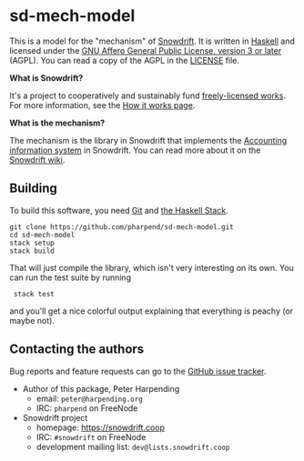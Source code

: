 # sd-mech-model

This is a model for the "mechanism" of [Snowdrift][1]. It is written in
[Haskell][2] and licensed under the
[GNU Affero General Public License, version 3 or later][3] (AGPL). You
can read a copy of the AGPL in the [LICENSE](LICENSE) file.

**What is Snowdrift?**

It's a project to cooperatively and sustainably fund
[freely-licensed works][4]. For more information, see the
[How it works page][5].

**What is the mechanism?**

The mechanism is the library in Snowdrift that implements the
[Accounting information system][6] in Snowdrift. You can read more about
it on the [Snowdrift wiki][w-mech].

## Building

To build this software, you need [Git][git-install] and
[the Haskell Stack][hs-stack].

    git clone https://github.com/pharpend/sd-mech-model.git
    cd sd-mech-model
    stack setup
    stack build
    
That will just compile the library, which isn't very interesting on its
own. You can run the test suite by running

     stack test

and you'll get a nice colorful output explaining that everything is
peachy (or maybe not).

## Contacting the authors

Bug reports and feature requests can go to the
[GitHub issue tracker][gh-issues].

* Author of this package, Peter Harpending
    + email: `peter@harpending.org`
    + IRC: `pharpend` on FreeNode
* Snowdrift project
    + homepage: <https://snowdrift.coop>
    + IRC: `#snowdrift` on FreeNode
    + development mailing list: `dev@lists.snowdrift.coop`

[1]: https://snowdrift.coop
[2]: https://www.haskell.org/
[3]: https://gnu.org/licenses/agpl
[4]: https://en.wikipedia.org/wiki/Free_license
[5]: https://snowdrift.coop/how-it-works
[6]: https://en.wikipedia.org/wiki/Accounting_information_system
[gh-issues]: https://github.com/pharpend/sd-mech-model/issues
[git-install]: https://git-scm.com/book/en/v2/Getting-Started-Installing-Git
[hs-stack]: http://docs.haskellstack.org/en/stable/README/
[w-mech]: https://snowdrift.coop/p/snowdrift/w/en/mechanism
